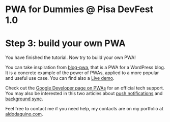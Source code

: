 # PWA for Dummies @ Pisa DevFest 1.0

# Step 3: build your own PWA
You have finished the tutorial. Now try to build your own PWA!

You can take inspiration from [blog-pwa](https://github.com/daquinoaldo/blog-pwa), that is a PWA for a WordPress blog. It is a concrete example of the power of PWAs, applied to a more popular and useful use case. You can find also a [Live demo](https://pwa.demopress.aldodaquino.com).

Check out the [Google Developer page on PWAs](https://developers.google.com/web/progressive-web-apps) for an official tech support. You may also be interested in this two articles about [push notifications](https://developers.google.com/web/ilt/pwa/introduction-to-push-notifications) and [background sync](https://developers.google.com/web/updates/2015/12/background-sync).

Feel free to contact me if you need help, my contacts are on my portfolio at [aldodaquino.com](https://aldodaquino.com).
